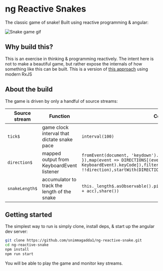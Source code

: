 # ng Reactive Snakes

The classic game of snake! Built using reactive programming & angular:

![Snake game gif](./snake.gif)

## Why build this?

This is an exercise in thinking & programming reactively. The intent here is not to make a beautiful game, but rather expose the internals of how something like this can be built. This is a version of [this approach](https://blog.thoughtram.io/rxjs/2017/08/24/taming-snakes-with-reactive-streams.html) using modern RxJS

## About the build

The game is driven by only a handful of source streams:

| Source stream | Function | Code |
|----------|----------|----------|
| `tick$` | game clock interval that dictate snake pace | `interval(100)`  |
| `direction$` | mapped output from KeyboardEvent listener | `fromEvent(document, 'keydown').pipe(startWith({ keyCode: 39 }),map(event => DIRECTIONS[(event as KeyboardEvent).keyCode]),filter(direction => !!direction),startWith(DIRECTIONS[37]),distinctUntilChanged());`  |
| `snakeLength$` | accumulator to track the length of the snake | `this._length$.asObservable().pipe(scan((acc, length) => length + acc),share())`  |

## Getting started

The simplest way to run is simply clone, install deps, & start up the angular dev server:

```bash
git clone https://github.com/snimmagadda1/ng-reactive-snake.git
cd ng-reactive-snake
npm install 
npm run start
```

You will be able to play the game and monitor key streams.
